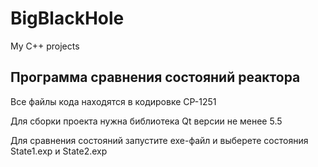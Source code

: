 # BigBlackHole
My C++ projects

## Программа сравнения состояний реактора

Все файлы кода находятся в кодировке CP-1251

Для сборки проекта нужна библиотека Qt версии не менее 5.5

Для сравнения состояний запустите exe-файл и выберете состояния State1.exp и State2.exp